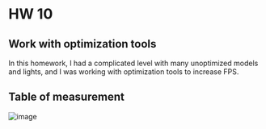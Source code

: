 # HW 10

## Work with optimization tools

In this homework, I had a complicated level with many unoptimized models and lights, and I was working with optimization tools to increase FPS.

## Table of measurement
![image](https://user-images.githubusercontent.com/34779566/178038677-165121c6-ec0c-45c2-83ec-cd9fefad9f11.png)
